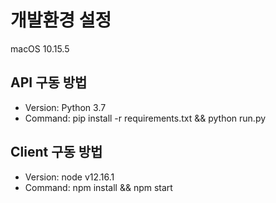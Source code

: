 # 개발환경 설정

macOS 10.15.5

## API 구동 방법

- Version: Python 3.7
- Command: pip install -r requirements.txt && python run.py

## Client 구동 방법

- Version: node v12.16.1
- Command: npm install && npm start

